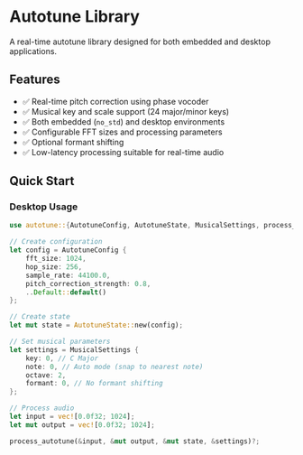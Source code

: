 # Autotune Library

A real-time autotune library designed for both embedded and desktop applications.

## Features

- ✅ Real-time pitch correction using phase vocoder
- ✅ Musical key and scale support (24 major/minor keys)
- ✅ Both embedded (`no_std`) and desktop environments
- ✅ Configurable FFT sizes and processing parameters
- ✅ Optional formant shifting
- ✅ Low-latency processing suitable for real-time audio

## Quick Start

### Desktop Usage

```rust
use autotune::{AutotuneConfig, AutotuneState, MusicalSettings, process_autotune};

// Create configuration
let config = AutotuneConfig {
    fft_size: 1024,
    hop_size: 256,
    sample_rate: 44100.0,
    pitch_correction_strength: 0.8,
    ..Default::default()
};

// Create state
let mut state = AutotuneState::new(config);

// Set musical parameters
let settings = MusicalSettings {
    key: 0, // C Major
    note: 0, // Auto mode (snap to nearest note)
    octave: 2,
    formant: 0, // No formant shifting
};

// Process audio
let input = vec![0.0f32; 1024];
let mut output = vec![0.0f32; 1024];

process_autotune(&input, &mut output, &mut state, &settings)?;
